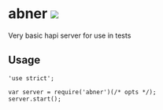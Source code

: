 # abner [![](https://travis-ci.org/creativelive/abner.png)](https://travis-ci.org/creativelive/abner)

Very basic hapi server for use in tests

## Usage

```
'use strict';

var server = require('abner')(/* opts */);
server.start();
```
